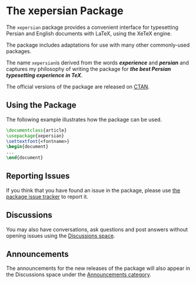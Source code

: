# The xepersian Package
The `xepersian` package provides a convenient interface for typesetting 
Persian and English documents with LaTeX, using the XeTeX engine.

The package includes adaptations for use with many other commonly-used 
packages.

The name `xepersian`is derived from the words **_experience_** and **_persian_** and captures my philosophy of writing the package for **_the best Persian typesetting experience in TeX_**.

The official versions of the package are released on [CTAN](https://ctan.org/pkg/xepersian).

## Using the Package
The following example illustrates how the package can be used.
````tex
\documentclass{article}
\usepackage{xepersian}
\settextfont{<fontname>}
\begin{document}
...
\end{document}
````

## Reporting Issues
If you think that you have found an issue in the package, please use 
[the package issue tracker](https://github.com/xepersian/xepersian/issues) 
to report it.

## Discussions
You may also have conversations, ask questions and post answers
without opening issues using the [Discussions space](https://github.com/xepersian/xepersian/discussions).

## Announcements
The announcements for the new releases of the package will
also appear in the Discussions space under the [Announcements
category](https://github.com/xepersian/xepersian/discussions/categories/announcements).
